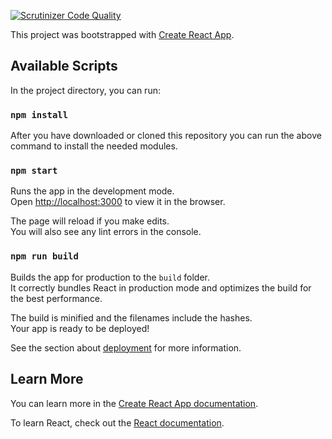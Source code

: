 [![Scrutinizer Code Quality](https://scrutinizer-ci.com/g/slistrom/me-react-front/badges/quality-score.png?b=master)](https://scrutinizer-ci.com/g/slistrom/me-react-front/?branch=master)

This project was bootstrapped with [Create React App](https://github.com/facebook/create-react-app).

## Available Scripts

In the project directory, you can run:

### `npm install`

After you have downloaded or cloned this repository you can run the above command to install the needed modules.

### `npm start`

Runs the app in the development mode.<br />
Open [http://localhost:3000](http://localhost:3000) to view it in the browser.

The page will reload if you make edits.<br />
You will also see any lint errors in the console.

### `npm run build`

Builds the app for production to the `build` folder.<br />
It correctly bundles React in production mode and optimizes the build for the best performance.

The build is minified and the filenames include the hashes.<br />
Your app is ready to be deployed!

See the section about [deployment](https://facebook.github.io/create-react-app/docs/deployment) for more information.

## Learn More

You can learn more in the [Create React App documentation](https://facebook.github.io/create-react-app/docs/getting-started).

To learn React, check out the [React documentation](https://reactjs.org/).